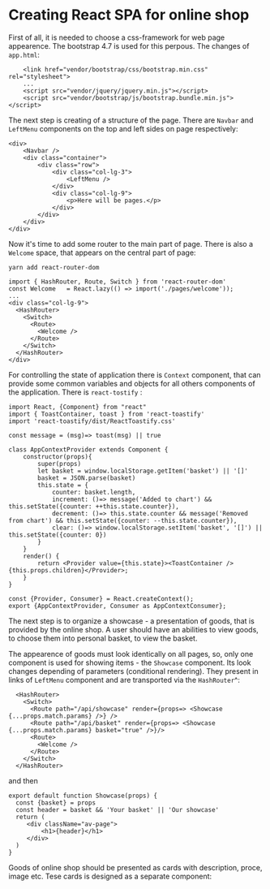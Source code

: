 # Creating React SPA for online shop

First of all, it is needed to choose a css-framework for web page appearence. The bootstrap 4.7 is used for this perpous. The changes of `app.html`:

```
    <link href="vendor/bootstrap/css/bootstrap.min.css" rel="stylesheet">
    ...
    <script src="vendor/jquery/jquery.min.js"></script>
    <script src="vendor/bootstrap/js/bootstrap.bundle.min.js"></script>
```

The next step is creating of a structure of the page. There are `Navbar` and `LeftMenu` components on the top and left sides on page respectively:

```
<div>  
    <Navbar />
    <div class="container">
        <div class="row">
            <div class="col-lg-3">
                <LeftMenu />
            </div>
            <div class="col-lg-9">
                <p>Here will be pages.</p>
            </div>
        </div>
    </div>
</div>
```

Now it's time to add some router to the main part of page. There is also a `Welcome` space, that appears on the central part of page:

```
yarn add react-router-dom
```

```
import { HashRouter, Route, Switch } from 'react-router-dom'
const Welcome   = React.lazy(() => import('./pages/welcome'));
...
<div class="col-lg-9">
  <HashRouter>
    <Switch>
      <Route>
        <Welcome />
      </Route>
    </Switch>
  </HashRouter>
</div>
```

For controlling the state of application there is `Context` component, that can provide some common variables and objects for all others components of the application. There is `react-tostify` :

```
import React, {Component} from "react"
import { ToastContainer, toast } from 'react-toastify'
import 'react-toastify/dist/ReactToastify.css'

const message = (msg)=> toast(msg) || true

class AppContextProvider extends Component {
    constructor(props){
        super(props)
        let basket = window.localStorage.getItem('basket') || '[]'
        basket = JSON.parse(basket)
        this.state = {
            counter: basket.length,
            increment: ()=> message('Added to chart') && this.setState({counter: ++this.state.counter}),
            decrement: ()=> this.state.counter && message('Removed from chart') && this.setState({counter: --this.state.counter}),
            clear: ()=> window.localStorage.setItem('basket', '[]') || this.setState({counter: 0})
        }
    }
    render() {
        return <Provider value={this.state}><ToastContainer />{this.props.children}</Provider>;
    }
}

const {Provider, Consumer} = React.createContext();
export {AppContextProvider, Consumer as AppContextConsumer};
```

The next step is to organize a showcase - a presentation of goods, that is provided by the online shop. A user should have an abilities to view goods, to choose them into personal basket, to view the basket.

The appearence of goods must look identically on all pages, so, only one component is used for showing items - the `Showcase` component. Its look changes depending of parameters (conditional rendering). They present in links of `LeftMenu` component and are transported via the `HashRouter`^:

```
  <HashRouter>
    <Switch>
      <Route path="/api/showcase" render={props=> <Showcase {...props.match.params} />} />
      <Route path="/api/basket" render={props=> <Showcase {...props.match.params} basket="true" />}/>
      <Route>
        <Welcome />
      </Route>
    </Switch>
  </HashRouter>
```

and then


```
export default function Showcase(props) {
  const {basket} = props
  const header = basket && 'Your basket' || 'Our showcase'
  return (
     <div className="av-page">
         <h1>{header}</h1>
     </div>
  )
}
```

Goods of online shop should be presented as cards with description, proce, image etc. Tese cards is designed as a separate component:



